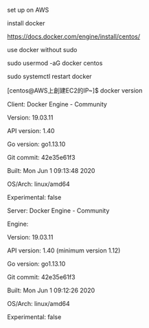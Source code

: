 set up on AWS

install docker

https://docs.docker.com/engine/install/centos/

use docker without sudo

sudo usermod -aG docker centos

sudo systemctl restart docker

[centos@AWS上創建EC2的IP~]$ docker version

Client: Docker Engine - Community

 Version:           19.03.11
 
 API version:       1.40
 
 Go version:        go1.13.10
 
 Git commit:        42e35e61f3
 
 Built:             Mon Jun  1 09:13:48 2020
 
 OS/Arch:           linux/amd64
 
 Experimental:      false

Server: Docker Engine - Community

 Engine:
 
  Version:          19.03.11
  
  API version:      1.40 (minimum version 1.12)
  
  Go version:       go1.13.10
  
  Git commit:       42e35e61f3
  
  Built:            Mon Jun  1 09:12:26 2020
  
  OS/Arch:          linux/amd64
  
  Experimental:     false
